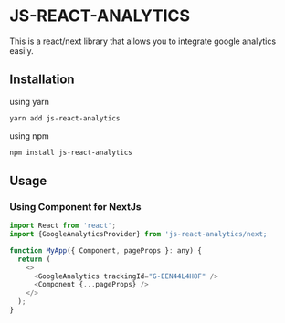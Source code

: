 # JS-REACT-ANALYTICS

This is a react/next library that allows you to integrate google analytics easily.

## Installation
using yarn

```bash
yarn add js-react-analytics
```
using npm

```bash
npm install js-react-analytics
```

## Usage
### Using Component for NextJs
```js
import React from 'react';
import {GoogleAnalyticsProvider} from 'js-react-analytics/next;

function MyApp({ Component, pageProps }: any) {
  return (
    <>
      <GoogleAnalytics trackingId="G-EEN44L4H8F" />
      <Component {...pageProps} />
    </>
  );
}
```
